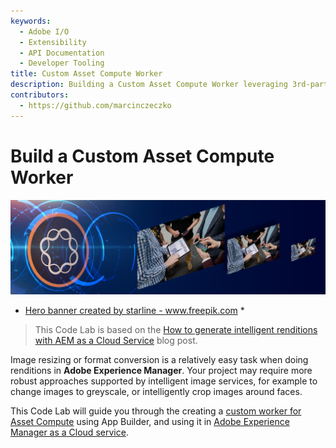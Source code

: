 ```yaml
---
keywords:
  - Adobe I/O
  - Extensibility
  - API Documentation
  - Developer Tooling
title: Custom Asset Compute Worker
description: Building a Custom Asset Compute Worker leveraging 3rd-party services to generate intelligent renditions in AEM.
contributors: 
  - https://github.com/marcinczeczko 
---
```


# Build a Custom Asset Compute Worker

![front-banner](assets/hero-banner.jpg)
* <a href="https://www.freepik.com/vectors/banner">Hero banner created by starline - www.freepik.com</a> *

> This Code Lab is based on the [How to generate intelligent renditions with AEM as a Cloud Service][original-post] blog post.

Image resizing or format conversion is a relatively easy task when doing renditions in **Adobe Experience Manager**. 
Your project may require more robust approaches supported by intelligent image services, for example to change images to greyscale, or intelligently crop  images around faces. 

This Code Lab will guide you through the creating a [custom worker for Asset Compute][asset-compute-extensions] using App Builder, and using it in [Adobe Experience Manager as a Cloud service][aem-cloud].
  
[original-post]: https://tech.cognifide.com/blog/2020/how-to-generate-intelligent-renditions-aem-cloud/
[asset-compute-extensions]: https://docs.adobe.com/content/help/en/asset-compute/using/extend/understand-extensibility.html
[aem-cloud]: https://docs.adobe.com/content/help/en/experience-manager-cloud-service/landing/home.html
